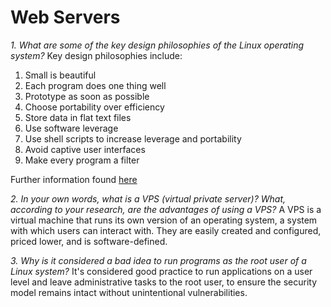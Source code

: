 # Web Servers

*1. What are some of the key design philosophies of the Linux operating system?*
Key design philosophies include:
1. Small is beautiful
2. Each program does one thing well
3. Prototype as soon as possible
4. Choose portability over efficiency
5. Store data in flat text files
6. Use software leverage
7. Use shell scripts to increase leverage and portability
8. Avoid captive user interfaces
9. Make every program a filter

Further information found [here](https://opensource.com/business/15/2/how-linux-philosophy-affects-you)

*2. In your own words, what is a VPS (virtual private server)? What, according to your research, are the advantages of using a VPS?*
A VPS is a virtual machine that runs its own version of an operating system, a system with which users can interact with. They are easily created and configured, priced lower, and is software-defined.

*3. Why is it considered a bad idea to run programs as the root user of a Linux system?*
It's considered good practice to run applications on a user level and leave administrative tasks to the root user, to ensure the security model remains intact without unintentional vulnerabilities.